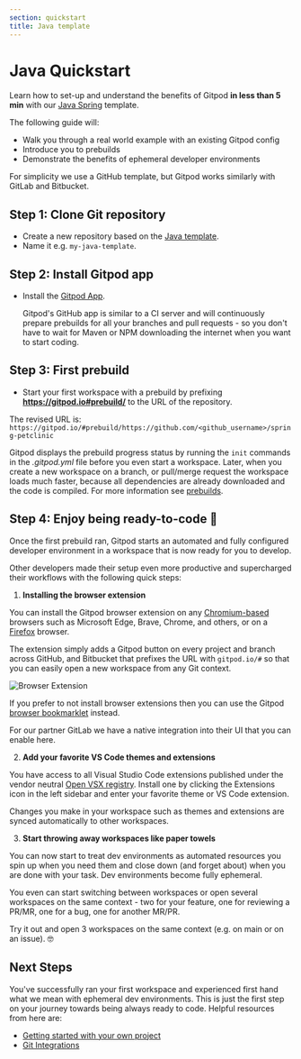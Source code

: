 ```yaml
---
section: quickstart
title: Java template
---
```


<script context="module">
  export const prerender = true;
</script>

# Java Quickstart

Learn how to set-up and understand the benefits of Gitpod **in less than 5 min** with our [Java Spring](https://github.com/gitpod-io/spring-petclinic) template.

The following guide will:

- Walk you through a real world example with an existing Gitpod config
- Introduce you to prebuilds
- Demonstrate the benefits of ephemeral developer environments

For simplicity we use a GitHub template, but Gitpod works similarly with GitLab and Bitbucket.

## Step 1: Clone Git repository

- Create a new repository based on the [Java template](https://github.com/gitpod-io/spring-petclinic/generate).
- Name it e.g. `my-java-template`.

## Step 2: Install Gitpod app

- Install the [Gitpod App](https://github.com/apps/gitpod-io/installations/new).

  Gitpod's GitHub app is similar to a CI server and will continuously prepare prebuilds for all your branches and pull requests - so you don't have to wait for Maven or NPM downloading the internet when you want to start coding.

## Step 3: First prebuild

- Start your first workspace with a prebuild by prefixing **https://gitpod.io#prebuild/** to the URL of the repository.

The revised URL is: `https://gitpod.io/#prebuild/https://github.com/<github_username>/spring-petclinic`

Gitpod displays the prebuild progress status by running the `init` commands in the _.gitpod.yml_ file before you even start a workspace. Later, when you create a new workspace on a branch, or pull/merge request the workspace loads much faster, because all dependencies are already downloaded and the code is compiled. For more information see [prebuilds](docs/configure/projects/prebuilds).

## Step 4: Enjoy being ready-to-code 🤙

Once the first prebuild ran, Gitpod starts an automated and fully configured developer environment in a workspace that is now ready for you to develop.

Other developers made their setup even more productive and supercharged their workflows with the following quick steps:

1. **Installing the browser extension**

You can install the Gitpod browser extension on any [Chromium-based](https://chrome.google.com/webstore/detail/gitpod-online-ide/dodmmooeoklaejobgleioelladacbeki) browsers such as Microsoft Edge, Brave, Chrome, and others, or on a [Firefox](https://addons.mozilla.org/firefox/addon/gitpod/) browser.

The extension simply adds a Gitpod button on every project and branch across GitHub, and Bitbucket that prefixes the URL with `gitpod.io/#` so that you can easily open a new workspace from any Git context.

![Browser Extension](../../../static/images/docs/browser-extension-lense.png)

If you prefer to not install browser extensions then you can use the Gitpod [browser bookmarklet](/docs/browser-bookmarklet) instead.

For our partner GitLab we have a native integration into their UI that you can enable here.

2. **Add your favorite VS Code themes and extensions**

You have access to all Visual Studio Code extensions published under the vendor neutral [Open VSX registry](https://open-vsx.org/). Install one by clicking the Extensions icon in the left sidebar and enter your favorite theme or VS Code extension.

Changes you make in your workspace such as themes and extensions are synced automatically to other workspaces.

3. **Start throwing away workspaces like paper towels**

You can now start to treat dev environments as automated resources you spin up when you need them and close down (and forget about) when you are done with your task. Dev environments become fully ephemeral.

You even can start switching between workspaces or open several workspaces on the same context - two for your feature, one for reviewing a PR/MR, one for a bug, one for another MR/PR.

Try it out and open 3 workspaces on the same context (e.g. on main or on an issue). 🤓

## Next Steps

You've successfully ran your first workspace and experienced first hand what we mean with ephemeral dev environments. This is just the first step on your journey towards being always ready to code. Helpful resources from here are:

- [Getting started with your own project](/docs/configure)
- [Git Integrations](/docs/integrations)
